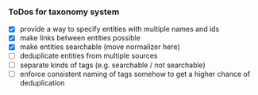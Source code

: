 ### ToDos for taxonomy system

- [x] provide a way to specify entities with multiple names and ids
- [x] make links between entities possible
- [x] make entities searchable (move normalizer here)
- [ ] deduplicate entities from multiple sources
- [ ] separate kinds of tags (e.g. searchable / not searchable)
- [ ] enforce consistent naming of tags somehow to get a higher chance of deduplication